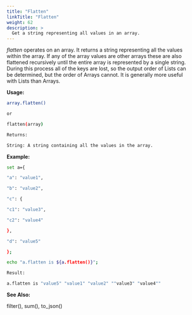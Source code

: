 ```yaml
---
title: "Flatten"
linkTitle: "Flatten"
weight: 62
description: >
  Get a string representing all values in an array.
---
```


_flatten_ operates on an array. It returns a string representing all the values within the array. If any of the array values are other arrays these are also flattened recursively until the entire array is represented by a single string. During this process all of the keys are lost, so the output order of Lists can be determined, but the order of Arrays cannot. It is generally more useful with Lists than Arrays.

**Usage:**

```bash
array.flatten()

or

flatten(array)

Returns:

String: A string containing all the values in the array.
```

**Example:**

```bash
set a={

"a": "value1",

"b": "value2",

"c": {

"c1": "value3",

"c2": "value4"

},

"d": "value5"

};

echo "a.flatten is ${a.flatten()}";

Result:

a.flatten is "value5" "value1" "value2" ""value3" "value4""
```

**See Also:**

filter(), sum(), to\_json()
